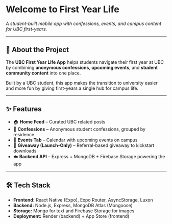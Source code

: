 # Welcome to First Year Life 

*A student-built mobile app with confessions, events, and campus content for UBC first-years.*

---

## 📖 About the Project
The **UBC First Year Life App** helps students navigate their first year at UBC by combining **anonymous confessions**, **upcoming events**, and **student community content** into one place.  

Built by a UBC student, this app makes the transition to university easier and more fun by giving first-years a single hub for campus life.

---

## ✨ Features
- 🏠 **Home Feed** – Curated UBC related posts 
- 📝 **Confessions** – Anonymous student confessions, grouped by residence  
- 📅 **Events Tab** – Calendar with upcoming events on campus
- 🎁 **Giveaway (Launch-Only)** – Referral-based giveaway to kickstart downloads  
- ☁️ **Backend API** – Express + MongoDB + Firebase Storage powering the app 

---

## 🛠️ Tech Stack
- **Frontend:** React Native (Expo), Expo Router, AsyncStorage, Luxon  
- **Backend:** Node.js, Express, MongoDB Atlas (Mongoose)  
- **Storage:** Mongo for text and Firebase Storage for images
- **Deployment:** Render (backend) + App Store (frontend)  
